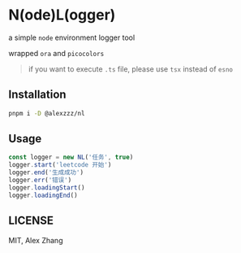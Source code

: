 # N(ode)L(ogger)

a simple `node` environment logger tool

wrapped `ora` and `picocolors`

> if you want to execute `.ts` file, please use `tsx` instead of `esno`

## Installation

```bash
pnpm i -D @alexzzz/nl
```

## Usage

```ts
const logger = new NL('任务', true)
logger.start('leetcode 开始')
logger.end('生成成功')
logger.err('错误')
logger.loadingStart()
logger.loadingEnd()
```
## LICENSE

MIT, Alex Zhang
